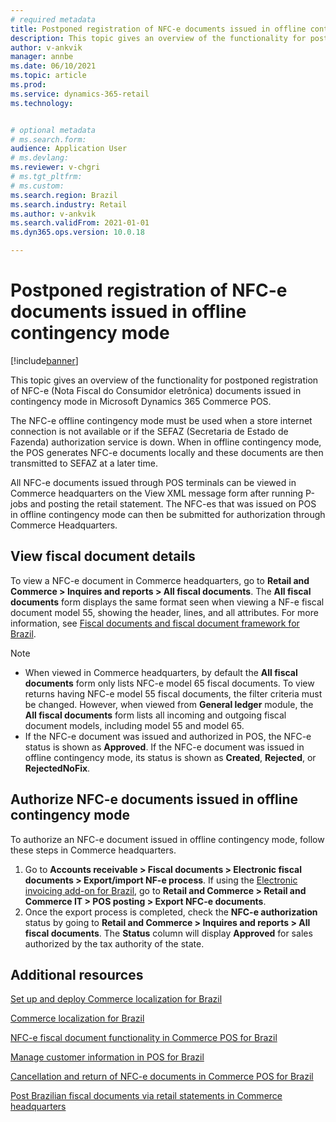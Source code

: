 ```yaml
---
# required metadata
title: Postponed registration of NFC-e documents issued in offline contingency mode
description: This topic gives an overview of the functionality for postponed registration of NFC-e documents issued in contingency mode in Microsoft Dynamics 365 Commerce POS.
author: v-ankvik
manager: annbe
ms.date: 06/10/2021
ms.topic: article
ms.prod: 
ms.service: dynamics-365-retail
ms.technology: 


# optional metadata
# ms.search.form:  
audience: Application User
# ms.devlang: 
ms.reviewer: v-chgri
# ms.tgt_pltfrm: 
# ms.custom: 
ms.search.region: Brazil
ms.search.industry: Retail
ms.author: v-ankvik
ms.search.validFrom: 2021-01-01
ms.dyn365.ops.version: 10.0.18

---
```


# Postponed registration of NFC-e documents issued in offline contingency mode 

[!include[banner](../includes/banner.md)]

This topic gives an overview of the functionality for postponed registration of NFC-e (Nota Fiscal do Consumidor eletrônica) documents issued in contingency mode in Microsoft Dynamics 365 Commerce POS.

The NFC-e offline contingency mode must be used when a store internet connection is not available or if the SEFAZ (Secretaria de Estado de Fazenda) authorization service is down. When in offline contingency mode, the POS generates NFC-e documents locally and these documents are then transmitted to SEFAZ at a later time.

All NFC-e documents issued through POS terminals can be viewed in Commerce headquarters on the View XML message form after running P-jobs and posting the retail statement. The NFC-es that was issued on POS in offline contingency mode can then be submitted for authorization through Commerce Headquarters. 

## View fiscal document details
 
To view a NFC-e document in Commerce headquarters, go to **Retail and Commerce \> Inquires and reports \> All fiscal documents**. The **All fiscal documents** form displays the same format seen when viewing a NF-e fiscal document model 55, showing the header, lines, and all attributes. For more information, see [Fiscal documents and fiscal document framework for Brazil](../../finance/localizations/latam-bra-fiscal-documents-fiscal-document-framework.md). 

> [!NOTE]
> - When viewed in Commerce headquarters, by default the **All fiscal documents** form only lists NFC-e model 65 fiscal documents. To view returns having NFC-e model 55 fiscal documents, the filter criteria must be changed. However, when viewed from **General ledger** module, the **All fiscal documents** form lists all incoming and outgoing fiscal document models, including model 55 and model 65. 
> - If the NFC-e document was issued and authorized in POS, the NFC-e status is shown as **Approved**. If the NFC-e document was issued in offline contingency mode, its status is shown as **Created**, **Rejected**, or **RejectedNoFix**. 

## Authorize NFC-e documents issued in offline contingency mode

To authorize an NFC-e document issued in offline contingency mode, follow these steps in Commerce headquarters. 

1. Go to **Accounts receivable \> Fiscal documents \> Electronic fiscal documents \> Export/import NF-e process**. If using the [Electronic invoicing add-on for Brazil](../../finance/localizations/e-invoicing-bra-get-started.md), go to **Retail and Commerce \> Retail and Commerce IT \> POS posting \> Export NFC-e documents**.  
1. Once the export process is completed, check the **NFC-e authorization** status by going to **Retail and Commerce > Inquires and reports > All fiscal documents**. The **Status** column will display **Approved** for sales authorized by the tax authority of the state.

## Additional resources

[Set up and deploy Commerce localization for Brazil](latam-bra-deployment.md) 

[Commerce localization for Brazil](latam-bra-commerce-localization.md) 

[NFC-e fiscal document functionality in Commerce POS for Brazil](latam-bra-nfce.md)

[Manage customer information in POS for Brazil](latam-bra-customer-information.md)

[Cancellation and return of NFC-e documents in Commerce POS for Brazil](latam-bra-nfce-cancel-return.md)

[Post Brazilian fiscal documents via retail statements in Commerce headquarters](latam-bra-retail-statements.md)
